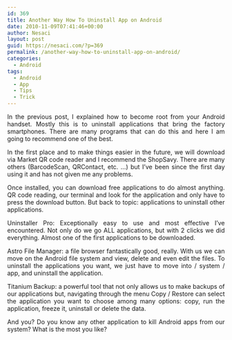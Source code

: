 ```yaml
---
id: 369
title: Another Way How To Uninstall App on Android
date: 2010-11-09T07:41:46+00:00
author: Nesaci
layout: post
guid: https://nesaci.com/?p=369
permalink: /another-way-how-to-uninstall-app-on-android/
categories:
  - Android
tags:
  - Android
  - App
  - Tips
  - Trick
---
```

<p style="text-align: justify;">
  In the previous post, I explained how to become root from your Android handset. Mostly this is to uninstall applications that bring the factory smartphones. There are many programs that can do this and here I am going to recommend one of the best.
</p>

<p style="text-align: justify;">
  In the first place and to make things easier in the future, we will download via Market QR code reader and I recommend the ShopSavy. There are many others (BarcodeScan, QRContact, etc. &#8230;) but I&#8217;ve been since the first day using it and has not given me any problems.
</p>

<p style="text-align: justify;">
  Once installed, you can download free applications to do almost anything. QR code reading, our terminal and look for the application and only have to press the download button. But back to topic: applications to uninstall other applications.
</p>

<p style="text-align: justify;">
  Uninstaller Pro: Exceptionally easy to use and most effective I&#8217;ve encountered. Not only do we go ALL applications, but with 2 clicks we did everything. Almost one of the first applications to be downloaded.
</p>

<p style="text-align: justify;">
  Astro File Manager: a file browser fantastically good, really. With us we can move on the Android file system and view, delete and even edit the files. To uninstall the applications you want, we just have to move into / system / app, and uninstall the application.
</p>

<p style="text-align: justify;">
  Titanium Backup: a powerful tool that not only allows us to make backups of our applications but, navigating through the menu Copy / Restore can select the application you want to choose among many options: copy, run the application, freeze it, uninstall or delete the data.
</p>

<p style="text-align: justify;">
  And you? Do you know any other application to kill Android apps from our system? What is the most you like?
</p>